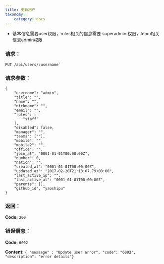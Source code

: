 ```yaml
---
title: 更新用户
taxonomy:
    category: docs
---
```


- 基本信息需要user权限，roles相关的信息需要 superadmin 权限，team相关信息admin权限

### 请求：

    PUT /api/users/:username`


### 请求参数：

```
{
    "username": "admin",
    "title": "",
    "name": "",
    "nickname": "",
    "email": "",
    "roles": [
        "staff"
    ],
    "disabled": false,
    "manager": "",
    "teams": [""],
    "mobile": "",
    "mobile2": "",
    "office": "",
    "join_at": "0001-01-01T00:00:00Z",
    "number": 0,
    "nation": "",
    "created_at": "0001-01-01T00:00:00Z",
    "updated_at": "2017-02-20T21:18:07.79+08:00",
    "last_active_ip": "",
    "last_active_at": "0001-01-01T00:00:00Z",
    "parents": [],
    "github_id", "yaoshipu"
}
```

### 返回：

**Code:** `200`

### 错误信息：

**Code:** `6002`

**Content:** `{ "message" : "Update user error", "code": "6002", "description": "error details"}`
